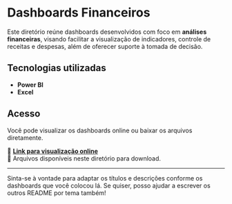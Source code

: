 # Dashboards Financeiros

Este diretório reúne dashboards desenvolvidos com foco em **análises financeiras**, visando facilitar a visualização de indicadores, controle de receitas e despesas, além de oferecer suporte à tomada de decisão.

## Tecnologias utilizadas

- **Power BI**  
- **Excel**  

## Acesso

Você pode visualizar os dashboards online ou baixar os arquivos diretamente.

🔗 **[Link para visualização online](https://sites.google.com/view/portifolio-powerbi-adriel/in%C3%ADcio)**  
📂 Arquivos disponíveis neste diretório para download.

---

Sinta-se à vontade para adaptar os títulos e descrições conforme os dashboards que você colocou lá. Se quiser, posso ajudar a escrever os outros README por tema também!
